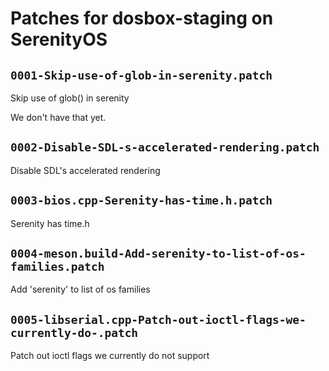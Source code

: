 # Patches for dosbox-staging on SerenityOS

## `0001-Skip-use-of-glob-in-serenity.patch`

Skip use of glob() in serenity

We don't have that yet.

## `0002-Disable-SDL-s-accelerated-rendering.patch`

Disable SDL's accelerated rendering


## `0003-bios.cpp-Serenity-has-time.h.patch`

Serenity has time.h


## `0004-meson.build-Add-serenity-to-list-of-os-families.patch`

Add 'serenity' to list of os families


## `0005-libserial.cpp-Patch-out-ioctl-flags-we-currently-do-.patch`

Patch out ioctl flags we currently do not support


